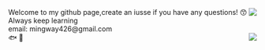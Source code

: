 <img align="right" src="https://github-readme-stats.vercel.app/api?username=mingway426&show_icons=true&icon_color=CE1D2D&text_color=718096&bg_color=ffffff&hide_title=false" />
Welcome to my github page,create an iusse if you have any questions! 😙
<br>Always keep learning<br>
email: mingway426@gmail.com<br>
🐟 🎣






<img align="right" src="https://github-readme-stats.vercel.app/api/top-langs/?username=mingway426&layout=compact" />
